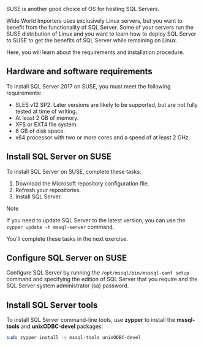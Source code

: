 SUSE is another good choice of OS for hosting SQL Servers.

Wide World Importers uses exclusively Linux servers, but you want to benefit from the functionality of SQL Server. Some of your servers run the SUSE distribution of Linux and you want to learn how to deploy SQL Server to SUSE to get the benefits of SQL Server while remaining on Linux.

Here, you will learn about the requirements and installation procedure.

## Hardware and software requirements

To install SQL Server 2017 on SUSE, you must meet the following requirements:

* SLES v12 SP2. Later versions are likely to be supported, but are not fully tested at time of writing.
* At least 2 GB of memory.
* XFS or EXT4 file system.
* 6 GB of disk space.
* x64 processor with two or more cores and a speed of at least 2 GHz.

## Install SQL Server on SUSE

To install SQL Server on SUSE, complete these tasks:

1. Download the Microsoft repository configuration file.
1. Refresh your repositories.
1. Install SQL Server.

> [!NOTE]
> If you need to update SQL Server to the latest version, you can use the `zypper update -t mssql-server` command.

You'll complete these tasks in the next exercise.

## Configure SQL Server on SUSE

Configure SQL Server by running the `/opt/mssql/bin/msssql-conf setup` command and specifying the edition of SQL Server that you require and the SQL Server system administrator (sa) password.

## Install SQL Server tools

To install SQL Server command-line tools, use **zypper** to install the **mssql-tools** and **unixODBC-devel** packages:

```bash
sudo zypper install -y mssql-tools unixODBC-devel
```